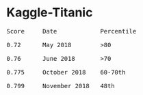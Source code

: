 # Kaggle-Titanic
<pre>
Score     Date            Percentile

0.72      May 2018        >80  

0.76      June 2018       >70   

0.775     October 2018    60-70th

0.799     November 2018   48th
</pre>
